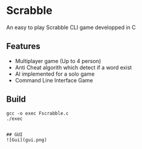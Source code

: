 # Scrabble
An easy to play Scrabble CLI game developped in C

## Features 
 - Multiplayer game (Up to 4 person)
 - Anti Cheat algorith which detect if a word exist
 - AI implemented for a solo game
 - Command Line Interface Game

## Build 
```
gcc -o exec Fscrabble.c
./exec


## GUI
![Gui](gui.png)
